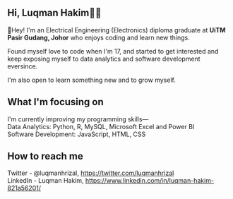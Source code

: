 ## Hi, Luqman Hakim👨‍💻

👋Hey! I'm an Electrical Engineering (Electronics) diploma graduate at **UiTM Pasir Gudang, Johor** who enjoys coding and learn new things. 

Found myself love to code when I'm 17, and started to get interested and keep exposing myself to data analytics and software development eversince.

I'm also open to learn something new and to grow myself.

## What I'm focusing on
I'm currently improving my programming skills—<br/>
Data Analytics: Python, R, MySQL, Microsoft Excel and Power BI<br/>
Software Development: JavaScript, HTML, CSS

## How to reach me
Twitter - @luqmanhrizal, https://twitter.com/luqmanhrizal<br/>
LinkedIn - Luqman Hakim, https://www.linkedin.com/in/luqman-hakim-821a56201/






